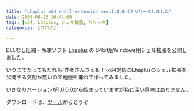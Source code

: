 ```yaml
---
title: "Lhaplus x64 shell extension ver.1.0.0.0をリリースしました"
date: 2009-08-23 16:44:00
tags: [x64, Lhaplus, シェル拡張, リリース]
categories: [ブログ]

---
```


DLLなし圧縮・解凍ソフト [Lhaplus][1] の 64bit版Windows用シェル拡張を公開しました。

 [1]: http://hoehoe.com/

いつまでたってもだれも(作者さんさえも！)x64対応のLhaplusのシェル拡張を公開する気配が無いので勉強を兼ねて作ってみました。

いきなりバージョンが1.0.0.0から始まっていますが特に深い意味はありません。

ダウンロードは、[ツール][2]からどうぞ

 [2]: /soft/tool
